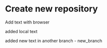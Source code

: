 # Create new repository

Add text with browser

added local text

added new text in another branch - new_branch